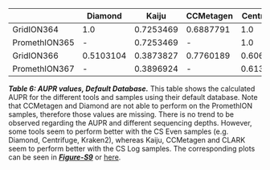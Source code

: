 |                	| Diamond   	| Kaiju     	| CCMetagen 	| Centrifuge 	| CLARK     	| Kraken2   	| BugSeq    |
|----------------	|-----------	|-----------	|-----------	|------------	|-----------	|-----------	|-----------|
| GridION364    	| 1.0       	| 0.7253469 	| 0.6887791 	| 1.0        	| 1.0       	| 1.0       	|1.0|
| PromethION365 	|       -    	| 0.7253469 	|       -    	| 1.0        	| 1.0 	      | 1.0       	|-|
| GridION366    	| 0.5103104 	| 0.3873827 	| 0.7760189 	| 0.6062113  	| 0.6914607 	| 0.6724297 	|0.9588289
| PromethION367 	|       -    	| 0.3896924  	|      -     	| 0.6138137  	| 0.7315841 	| 0.6965986 	|-|

***Table 6: AUPR values, Default Database.*** This table shows the calculated AUPR for the different tools and samples using their default database. Note that CCMetagen and Diamond are not able to perform on the PromethION samples, therefore those values are missing. There is no trend to be observed regarding the AUPR and different sequencing depths. However, some tools seem to perform better with the CS Even samples (e.g. Diamond, Centrifuge, Kraken2), whereas Kaiju, CCMetagen and CLARK seem to perform better with the CS Log samples. The corresponding plots can be seen in [***Figure-S9***](../supplements/figure_s9.md "Supplements, Figure 9") or [here](../../stats/pics/prc "Folder of Precision-Recall-Curves"). <br> <br>